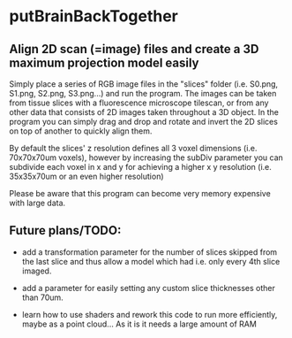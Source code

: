 # putBrainBackTogether

## Align 2D scan (=image) files and create a 3D maximum projection model easily

Simply place a series of RGB image files in the "slices" folder (i.e. S0.png, S1.png, S2.png, S3.png...) and run the program.
The images can be taken from tissue slices with a fluorescence microscope tilescan, or from any other data that consists of 2D images taken throughout a 3D object.
In the program you can simply drag and drop and rotate and invert the 2D slices on top of another to quickly align them.

By default the slices' z resolution defines all 3 voxel dimensions (i.e. 70x70x70um voxels), however by increasing the subDiv parameter you can subdivide each voxel in x and y for achieving a higher x y resolution (i.e. 35x35x70um or an even higher resolution)

Please be aware that this program can become very memory expensive with large data.


## Future plans/TODO:
* add a transformation parameter for the number of slices skipped from the last slice and thus allow a model which had i.e. only every 4th slice imaged.

* add a parameter for easily setting any custom slice thicknesses other than 70um.

* learn how to use shaders and rework this code to run more efficiently, maybe as a point cloud... As it is it needs a large amount of RAM
